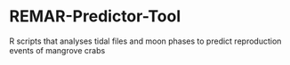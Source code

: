 # REMAR-Predictor-Tool
R scripts that analyses tidal files and moon phases to predict reproduction events of mangrove crabs
